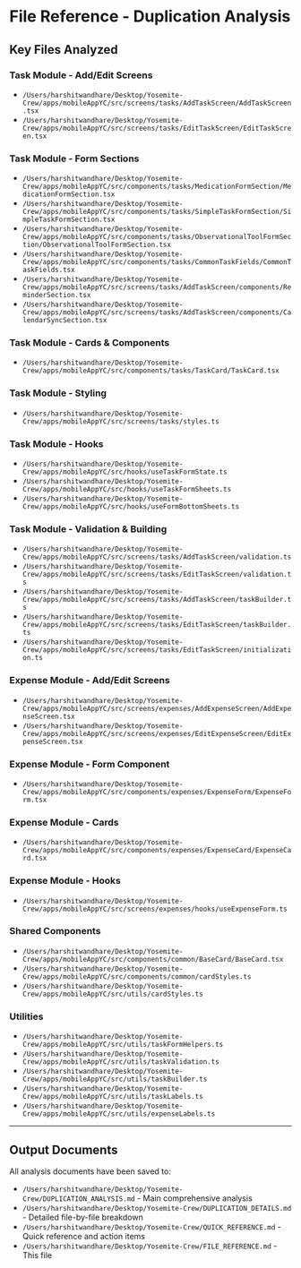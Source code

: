 # File Reference - Duplication Analysis

## Key Files Analyzed

### Task Module - Add/Edit Screens
- `/Users/harshitwandhare/Desktop/Yosemite-Crew/apps/mobileAppYC/src/screens/tasks/AddTaskScreen/AddTaskScreen.tsx`
- `/Users/harshitwandhare/Desktop/Yosemite-Crew/apps/mobileAppYC/src/screens/tasks/EditTaskScreen/EditTaskScreen.tsx`

### Task Module - Form Sections
- `/Users/harshitwandhare/Desktop/Yosemite-Crew/apps/mobileAppYC/src/components/tasks/MedicationFormSection/MedicationFormSection.tsx`
- `/Users/harshitwandhare/Desktop/Yosemite-Crew/apps/mobileAppYC/src/components/tasks/SimpleTaskFormSection/SimpleTaskFormSection.tsx`
- `/Users/harshitwandhare/Desktop/Yosemite-Crew/apps/mobileAppYC/src/components/tasks/ObservationalToolFormSection/ObservationalToolFormSection.tsx`
- `/Users/harshitwandhare/Desktop/Yosemite-Crew/apps/mobileAppYC/src/components/tasks/CommonTaskFields/CommonTaskFields.tsx`
- `/Users/harshitwandhare/Desktop/Yosemite-Crew/apps/mobileAppYC/src/screens/tasks/AddTaskScreen/components/ReminderSection.tsx`
- `/Users/harshitwandhare/Desktop/Yosemite-Crew/apps/mobileAppYC/src/screens/tasks/AddTaskScreen/components/CalendarSyncSection.tsx`

### Task Module - Cards & Components
- `/Users/harshitwandhare/Desktop/Yosemite-Crew/apps/mobileAppYC/src/components/tasks/TaskCard/TaskCard.tsx`

### Task Module - Styling
- `/Users/harshitwandhare/Desktop/Yosemite-Crew/apps/mobileAppYC/src/screens/tasks/styles.ts`

### Task Module - Hooks
- `/Users/harshitwandhare/Desktop/Yosemite-Crew/apps/mobileAppYC/src/hooks/useTaskFormState.ts`
- `/Users/harshitwandhare/Desktop/Yosemite-Crew/apps/mobileAppYC/src/hooks/useTaskFormSheets.ts`
- `/Users/harshitwandhare/Desktop/Yosemite-Crew/apps/mobileAppYC/src/hooks/useFormBottomSheets.ts`

### Task Module - Validation & Building
- `/Users/harshitwandhare/Desktop/Yosemite-Crew/apps/mobileAppYC/src/screens/tasks/AddTaskScreen/validation.ts`
- `/Users/harshitwandhare/Desktop/Yosemite-Crew/apps/mobileAppYC/src/screens/tasks/EditTaskScreen/validation.ts`
- `/Users/harshitwandhare/Desktop/Yosemite-Crew/apps/mobileAppYC/src/screens/tasks/AddTaskScreen/taskBuilder.ts`
- `/Users/harshitwandhare/Desktop/Yosemite-Crew/apps/mobileAppYC/src/screens/tasks/EditTaskScreen/taskBuilder.ts`
- `/Users/harshitwandhare/Desktop/Yosemite-Crew/apps/mobileAppYC/src/screens/tasks/EditTaskScreen/initialization.ts`

### Expense Module - Add/Edit Screens
- `/Users/harshitwandhare/Desktop/Yosemite-Crew/apps/mobileAppYC/src/screens/expenses/AddExpenseScreen/AddExpenseScreen.tsx`
- `/Users/harshitwandhare/Desktop/Yosemite-Crew/apps/mobileAppYC/src/screens/expenses/EditExpenseScreen/EditExpenseScreen.tsx`

### Expense Module - Form Component
- `/Users/harshitwandhare/Desktop/Yosemite-Crew/apps/mobileAppYC/src/components/expenses/ExpenseForm/ExpenseForm.tsx`

### Expense Module - Cards
- `/Users/harshitwandhare/Desktop/Yosemite-Crew/apps/mobileAppYC/src/components/expenses/ExpenseCard/ExpenseCard.tsx`

### Expense Module - Hooks
- `/Users/harshitwandhare/Desktop/Yosemite-Crew/apps/mobileAppYC/src/screens/expenses/hooks/useExpenseForm.ts`

### Shared Components
- `/Users/harshitwandhare/Desktop/Yosemite-Crew/apps/mobileAppYC/src/components/common/BaseCard/BaseCard.tsx`
- `/Users/harshitwandhare/Desktop/Yosemite-Crew/apps/mobileAppYC/src/components/common/cardStyles.ts`
- `/Users/harshitwandhare/Desktop/Yosemite-Crew/apps/mobileAppYC/src/utils/cardStyles.ts`

### Utilities
- `/Users/harshitwandhare/Desktop/Yosemite-Crew/apps/mobileAppYC/src/utils/taskFormHelpers.ts`
- `/Users/harshitwandhare/Desktop/Yosemite-Crew/apps/mobileAppYC/src/utils/taskValidation.ts`
- `/Users/harshitwandhare/Desktop/Yosemite-Crew/apps/mobileAppYC/src/utils/taskBuilder.ts`
- `/Users/harshitwandhare/Desktop/Yosemite-Crew/apps/mobileAppYC/src/utils/taskLabels.ts`
- `/Users/harshitwandhare/Desktop/Yosemite-Crew/apps/mobileAppYC/src/utils/expenseLabels.ts`

---

## Output Documents

All analysis documents have been saved to:
- `/Users/harshitwandhare/Desktop/Yosemite-Crew/DUPLICATION_ANALYSIS.md` - Main comprehensive analysis
- `/Users/harshitwandhare/Desktop/Yosemite-Crew/DUPLICATION_DETAILS.md` - Detailed file-by-file breakdown
- `/Users/harshitwandhare/Desktop/Yosemite-Crew/QUICK_REFERENCE.md` - Quick reference and action items
- `/Users/harshitwandhare/Desktop/Yosemite-Crew/FILE_REFERENCE.md` - This file

